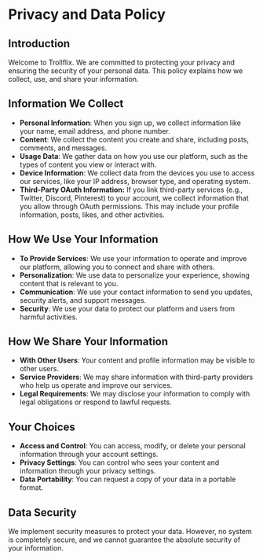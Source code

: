 # Privacy and Data Policy

## Introduction

Welcome to Trollflix. We are committed to protecting your privacy and ensuring the security of your personal data. This policy explains how we collect, use, and share your information.

## Information We Collect

- **Personal Information**: When you sign up, we collect information like your name, email address, and phone number.
- **Content**: We collect the content you create and share, including posts, comments, and messages.
- **Usage Data**: We gather data on how you use our platform, such as the types of content you view or interact with.
- **Device Information**: We collect data from the devices you use to access our services, like your IP address, browser type, and operating system.
- **Third-Party OAuth Information:** If you link third-party services (e.g., Twitter, Discord, Pinterest) to your account, we collect information that you allow through OAuth permissions. This may include your profile information, posts, likes, and other activities.

## How We Use Your Information

- **To Provide Services**: We use your information to operate and improve our platform, allowing you to connect and share with others.
- **Personalization**: We use data to personalize your experience, showing content that is relevant to you.
- **Communication**: We use your contact information to send you updates, security alerts, and support messages.
- **Security**: We use your data to protect our platform and users from harmful activities.

## How We Share Your Information

- **With Other Users**: Your content and profile information may be visible to other users.
- **Service Providers**: We may share information with third-party providers who help us operate and improve our services.
- **Legal Requirements**: We may disclose your information to comply with legal obligations or respond to lawful requests.

## Your Choices

- **Access and Control**: You can access, modify, or delete your personal information through your account settings.
- **Privacy Settings**: You can control who sees your content and information through your privacy settings.
- **Data Portability**: You can request a copy of your data in a portable format.

## Data Security

We implement security measures to protect your data. However, no system is completely secure, and we cannot guarantee the absolute security of your information.
